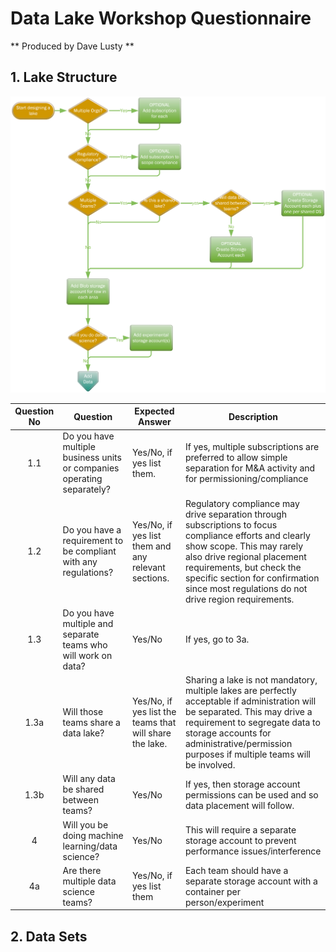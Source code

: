 # Data Lake Workshop Questionnaire

** Produced by Dave Lusty **

## 1. Lake Structure

![structureFlow.png](images/structureFlow.png)

| Question No | Question | Expected Answer | Description |
|:-----------:|----------|-----------------|-------------|
| 1.1 | Do you have multiple business units or companies operating separately? | Yes/No, if yes list them. | If yes, multiple subscriptions are preferred to allow simple separation for M&A activity and for permissioning/compliance |
| 1.2 | Do you have a requirement to be compliant with any regulations? | Yes/No, if yes list them and any relevant sections. | Regulatory compliance may drive separation through subscriptions to focus compliance efforts and clearly show scope. This may rarely also drive regional placement requirements, but check the specific section for confirmation since most regulations do not drive region requirements. |
| 1.3 | Do you have multiple and separate teams who will work on data? | Yes/No | If yes, go to 3a. |
| 1.3a | Will those teams share a data lake? | Yes/No, if yes list the teams that will share the lake. | Sharing a lake is not mandatory, multiple lakes are perfectly acceptable if administration will be separated. This may drive a requirement to segregate data to storage accounts for administrative/permission purposes if multiple teams will be involved. |
| 1.3b | Will any data be shared between teams? | Yes/No| If yes, then storage account permissions can be used and so data placement will follow. |
| 4 | Will you be doing machine learning/data science? | Yes/No | This will require a separate storage account to prevent performance issues/interference |
| 4a | Are there multiple data science teams? | Yes/No, if yes list them | Each team should have a separate storage account with a container per person/experiment |

## 2. Data Sets